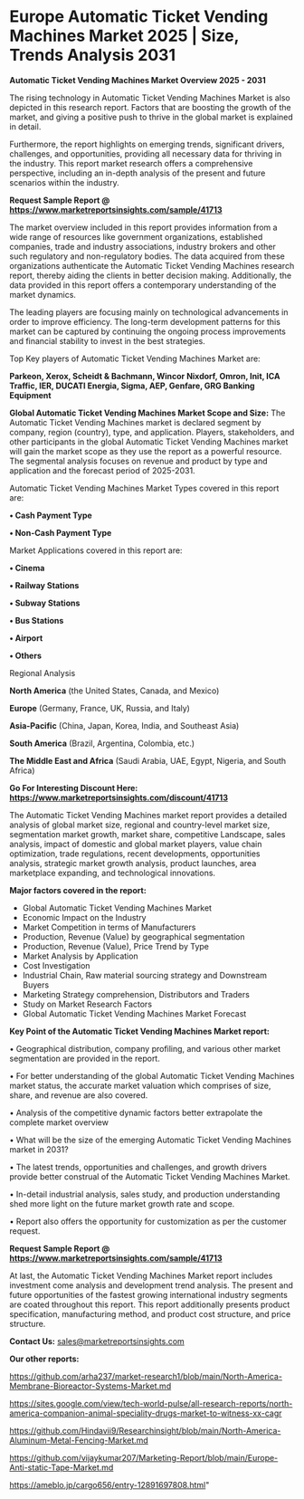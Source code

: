 # Europe Automatic Ticket Vending Machines Market 2025 | Size, Trends Analysis 2031

<Strong> Automatic Ticket Vending Machines Market Overview 2025 - 2031</strong>

The rising technology in Automatic Ticket Vending Machines Market is also depicted in this research report. Factors that are boosting the growth of the market, and giving a positive push to thrive in the global market is explained in detail.

Furthermore, the report highlights on emerging trends, significant drivers, challenges, and opportunities, providing all necessary data for thriving in the industry. This report market research offers a comprehensive perspective, including an in-depth analysis of the present and future scenarios within the industry.

<strong>Request Sample Report @ <a href=https://www.marketreportsinsights.com/sample/41713>https://www.marketreportsinsights.com/sample/41713</a></strong>

The market overview included in this report provides information from a wide range of resources like government organizations, established companies, trade and industry associations, industry brokers and other such regulatory and non-regulatory bodies. The data acquired from these organizations authenticate the Automatic Ticket Vending Machines research report, thereby aiding the clients in better decision making. Additionally, the data provided in this report offers a contemporary understanding of the market dynamics.

The leading players are focusing mainly on technological advancements in order to improve efficiency. The long-term development patterns for this market can be captured by continuing the ongoing process improvements and financial stability to invest in the best strategies.

Top Key players of Automatic Ticket Vending Machines Market are:

<strong>Parkeon, Xerox, Scheidt & Bachmann, Wincor Nixdorf, Omron, Init, ICA Traffic, IER, DUCATI Energia, Sigma, AEP, Genfare, GRG Banking Equipment</strong>

<strong><b>Global Automatic Ticket Vending Machines Market Scope and Size:</b></strong>
The Automatic Ticket Vending Machines market is declared segment by company, region (country), type, and application. Players, stakeholders, and other participants in the global Automatic Ticket Vending Machines market will gain the market scope as they use the report as a powerful resource. The segmental analysis focuses on revenue and product by type and application and the forecast period of 2025-2031.

Automatic Ticket Vending Machines Market Types covered in this report are:

<strong>•  Cash Payment Type

•  Non-Cash Payment Type</strong>

Market Applications covered in this report are:

<strong>•  Cinema

•  Railway Stations

•  Subway Stations

•  Bus Stations

•  Airport

•  Others</strong> 

Regional Analysis

<strong>North America</strong> (the United States, Canada, and Mexico)

<strong>Europe</strong> (Germany, France, UK, Russia, and Italy)

<strong>Asia-Pacific</strong> (China, Japan, Korea, India, and Southeast Asia)

<strong>South America</strong> (Brazil, Argentina, Colombia, etc.)

<strong>The Middle East and Africa</strong> (Saudi Arabia, UAE, Egypt, Nigeria, and South Africa)

<strong>Go For Interesting Discount Here: <a href=https://www.marketreportsinsights.com/discount/41713>https://www.marketreportsinsights.com/discount/41713</a></strong>

The Automatic Ticket Vending Machines market report provides a detailed analysis of global market size, regional and country-level market size, segmentation market growth, market share, competitive Landscape, sales analysis, impact of domestic and global market players, value chain optimization, trade regulations, recent developments, opportunities analysis, strategic market growth analysis, product launches, area marketplace expanding, and technological innovations.

<strong><b>Major factors covered in the report:</b></strong>
<ul>
  <li>Global Automatic Ticket Vending Machines Market </li>
  <li>Economic Impact on the Industry</li>
  <li>Market Competition in terms of Manufacturers</li>
  <li>Production, Revenue (Value) by geographical segmentation</li>
  <li>Production, Revenue (Value), Price Trend by Type</li>
  <li>Market Analysis by Application</li>
  <li>Cost Investigation</li>
  <li>Industrial Chain, Raw material sourcing strategy and Downstream Buyers</li>
  <li>Marketing Strategy comprehension, Distributors and Traders</li>
  <li>Study on Market Research Factors</li>
  <li>Global Automatic Ticket Vending Machines Market Forecast</li>
</ul>

<strong><b>Key Point of the Automatic Ticket Vending Machines Market report:</b></strong>

• Geographical distribution, company profiling, and various other market segmentation are provided in the report.

• For better understanding of the global Automatic Ticket Vending Machines market status, the accurate market valuation which comprises of size, share, and revenue are also covered.

• Analysis of the competitive dynamic factors better extrapolate the complete market overview

• What will be the size of the emerging Automatic Ticket Vending Machines market in 2031?

• The latest trends, opportunities and challenges, and growth drivers provide better construal of the Automatic Ticket Vending Machines Market.

• In-detail industrial analysis, sales study, and production understanding shed more light on the future market growth rate and scope.

• Report also offers the opportunity for customization as per the customer request.

<strong>Request Sample Report @ <a href=https://www.marketreportsinsights.com/sample/41713>https://www.marketreportsinsights.com/sample/41713</a></strong>

At last, the Automatic Ticket Vending Machines Market report includes investment come analysis and development trend analysis. The present and future opportunities of the fastest growing international industry segments are coated throughout this report. This report additionally presents product specification, manufacturing method, and product cost structure, and price structure.

<strong>Contact Us:</strong>
sales@marketreportsinsights.com

<strong>Our other reports:</strong>

<a href=https://github.com/arha237/market-research1/blob/main/North-America-Membrane-Bioreactor-Systems-Market.md>https://github.com/arha237/market-research1/blob/main/North-America-Membrane-Bioreactor-Systems-Market.md</a>

<a href=https://sites.google.com/view/tech-world-pulse/all-research-reports/north-america-companion-animal-speciality-drugs-market-to-witness-xx-cagr>https://sites.google.com/view/tech-world-pulse/all-research-reports/north-america-companion-animal-speciality-drugs-market-to-witness-xx-cagr</a>

<a href=https://github.com/Hindavii9/Researchinsight/blob/main/North-America-Aluminum-Metal-Fencing-Market.md>https://github.com/Hindavii9/Researchinsight/blob/main/North-America-Aluminum-Metal-Fencing-Market.md</a>

<a href=https://github.com/vijaykumar207/Marketing-Report/blob/main/Europe-Anti-static-Tape-Market.md>https://github.com/vijaykumar207/Marketing-Report/blob/main/Europe-Anti-static-Tape-Market.md</a>

<a href=https://ameblo.jp/cargo656/entry-12891697808.html>https://ameblo.jp/cargo656/entry-12891697808.html</a>"
